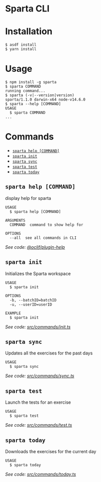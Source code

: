 # Sparta CLI

# Installation

```
$ asdf install
$ yarn install
```

# Usage

<!-- usage -->
```sh-session
$ npm install -g sparta
$ sparta COMMAND
running command...
$ sparta (-v|--version|version)
sparta/1.1.0 darwin-x64 node-v14.6.0
$ sparta --help [COMMAND]
USAGE
  $ sparta COMMAND
...
```
<!-- usagestop -->

# Commands

<!-- commands -->
* [`sparta help [COMMAND]`](#sparta-help-command)
* [`sparta init`](#sparta-init)
* [`sparta sync`](#sparta-sync)
* [`sparta test`](#sparta-test)
* [`sparta today`](#sparta-today)

## `sparta help [COMMAND]`

display help for sparta

```
USAGE
  $ sparta help [COMMAND]

ARGUMENTS
  COMMAND  command to show help for

OPTIONS
  --all  see all commands in CLI
```

_See code: [@oclif/plugin-help](https://github.com/oclif/plugin-help/blob/v3.2.0/src/commands/help.ts)_

## `sparta init`

Initializes the Sparta workspace

```
USAGE
  $ sparta init

OPTIONS
  -b, --batchID=batchID
  -u, --userID=userID

EXAMPLE
  $ sparta init
```

_See code: [src/commands/init.ts](https://github.com/fewlinesco/sparta-cli/blob/v1.1.0/src/commands/init.ts)_

## `sparta sync`

Updates all the exercises for the past days

```
USAGE
  $ sparta sync
```

_See code: [src/commands/sync.ts](https://github.com/fewlinesco/sparta-cli/blob/v1.1.0/src/commands/sync.ts)_

## `sparta test`

Launch the tests for an exercise

```
USAGE
  $ sparta test
```

_See code: [src/commands/test.ts](https://github.com/fewlinesco/sparta-cli/blob/v1.1.0/src/commands/test.ts)_

## `sparta today`

Downloads the exercises for the current day

```
USAGE
  $ sparta today
```

_See code: [src/commands/today.ts](https://github.com/fewlinesco/sparta-cli/blob/v1.1.0/src/commands/today.ts)_
<!-- commandsstop -->
